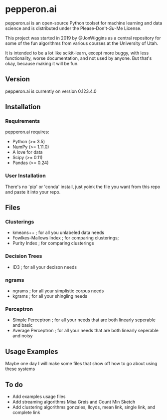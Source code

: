 # pepperon.ai

pepperon.ai is an open-source Python toolset for machine learning and data science and is distributed under the Please-Don't-_Su_-Me License.

This project was started in 2019 by @JonWiggins as a central repository for some of the fun algorithms from various courses at the University of Utah. 


It is intended to be a lot like scikit-learn, except more buggy, with less functionality, worse documentation, and not used by anyone. But that's okay, because making it will be fun.

## Version
pepperon.ai is currently on version 0.123.4.0

## Installation

### Requirements
pepperon.ai requires:
- Python (>= 3.5)
- NumPy (>= 1.11.0)
- A love for data
- Scipy (>= 0.11)
- Pandas (>= 0.24)

### User Installation
There's no 'pip' or 'conda' install, just yoink the file you want from this repo and paste it into your repo.


## Files

### Clusterings
- kmeans++ ; for all you unlabeled data needs
- Fowlkes-Mallows Index ; for comparing clusterings;
- Purity Index ; for comparing clusterings

### Decision Trees
- ID3 ; for all your decison needs

### ngrams
- ngrams ; for all your simplistic corpus needs 
- kgrams ; for all your shingling needs

### Perceptron
- Simple Perceptron ; for all your needs that are both linearly seperable and basic
- Average Perceptron ; for all your needs that are both linearly seperable and noisy

## Usage Examples
Maybe one day I will make some files that show off how to go about using these systems

## To do
- Add examples usage files
- Add streaming algorithms Misa Greis and Count Min Sketch
- Add clustering algorithms gonzales, lloyds, mean link, single link, and complete link

